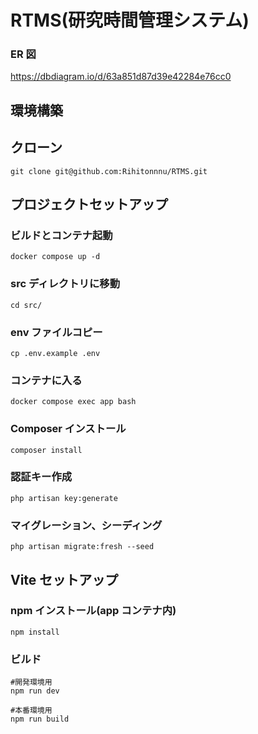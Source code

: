 # RTMS(研究時間管理システム)

### ER 図

https://dbdiagram.io/d/63a851d87d39e42284e76cc0

## 環境構築

## クローン

```
git clone git@github.com:Rihitonnnu/RTMS.git
```

## プロジェクトセットアップ

### ビルドとコンテナ起動

```
docker compose up -d
```

### src ディレクトリに移動

```
cd src/
```

### env ファイルコピー

```
cp .env.example .env
```

### コンテナに入る

```
docker compose exec app bash
```

### Composer インストール

```
composer install
```

### 認証キー作成

```
php artisan key:generate
```

### マイグレーション、シーディング

```
php artisan migrate:fresh --seed
```

## Vite セットアップ

### npm インストール(app コンテナ内)

```
npm install
```

### ビルド

```
#開発環境用
npm run dev

#本番環境用
npm run build
```

